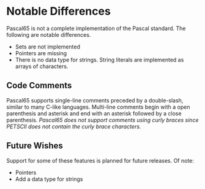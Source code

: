# Notable Differences

Pascal65 is not a complete implementation of the Pascal standard.  The following are
notable differences.

* Sets are not implemented
* Pointers are missing
* There is no data type for strings.  String literals are implemented as arrays of characters.

## Code Comments ##

Pascal65 supports single-line comments preceded by a double-slash, similar to many
C-like languages.  Multi-line comments begin with a open parenthesis and asterisk
and end with an asterisk followed by a close parenthesis.  *Pascal65 does not support
comments using curly braces since PETSCII does not contain the curly
brace characters.*

## Future Wishes

Support for some of these features is planned for future releases.  Of note:

* Pointers
* Add a data type for strings

